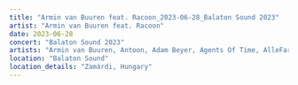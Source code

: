 ```yaml
---
title: "Armin van Buuren feat. Racoon_2023-06-28_Balaton Sound 2023"
artist: "Armin van Buuren feat. Racoon"
date: 2023-06-28
concert: "Balaton Sound 2023"
artists: "Armin van Buuren, Antoon, Adam Beyer, Agents Of Time, AlleFarben, Bru-C"
location: "Balaton Sound"
location_details: "Zamárdi, Hungary"
---
```

